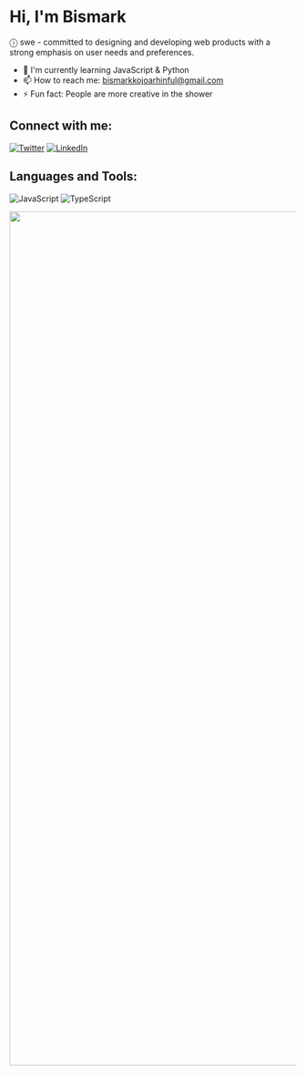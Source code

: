 # Hi, I'm Bismark

ⓘ swe - committed to designing and developing web products with a strong emphasis on user needs and preferences.

- 🌱 I'm currently learning JavaScript & Python 
- 📫 How to reach me: bismarkkojoarhinful@gmail.com
- ⚡ Fun fact: People are more creative in the shower

## Connect with me:
[![Twitter](https://img.shields.io/badge/Twitter-%231DA1F2.svg?style=for-the-badge&logo=Twitter&logoColor=white)](https://twitter.com/bismarkarhinn)
[![LinkedIn](https://img.shields.io/badge/linkedin-%230077B5.svg?style=for-the-badge&logo=linkedin&logoColor=white)](https://linkedin.com/in/bismarkarhinful)

## Languages and Tools:
![JavaScript](https://img.shields.io/badge/javascript-%23323330.svg?style=for-the-badge&logo=javascript&logoColor=%23F7DF1E)
![TypeScript](https://img.shields.io/badge/typescript-%23007ACC.svg?style=for-the-badge&logo=typescript&logoColor=white)



 <img src="https://user-images.githubusercontent.com/74038190/212284100-561aa473-3905-4a80-b561-0d28506553ee.gif" width="1500">
